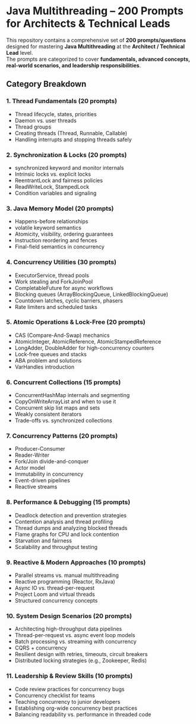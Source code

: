# Java Multithreading – 200 Prompts for Architects & Technical Leads

This repository contains a comprehensive set of **200 prompts/questions** designed for mastering **Java Multithreading** at the **Architect / Technical Lead** level.  
The prompts are categorized to cover **fundamentals, advanced concepts, real-world scenarios, and leadership responsibilities**.



##  Category Breakdown

### 1. Thread Fundamentals (20 prompts)
- Thread lifecycle, states, priorities  
- Daemon vs. user threads  
- Thread groups  
- Creating threads (Thread, Runnable, Callable)  
- Handling interrupts and stopping threads safely  



### 2. Synchronization & Locks (20 prompts)
- synchronized keyword and monitor internals  
- Intrinsic locks vs. explicit locks  
- ReentrantLock and fairness policies  
- ReadWriteLock, StampedLock  
- Condition variables and signaling  



### 3. Java Memory Model (20 prompts)
- Happens-before relationships  
- volatile keyword semantics  
- Atomicity, visibility, ordering guarantees  
- Instruction reordering and fences  
- Final-field semantics in concurrency  



### 4. Concurrency Utilities (30 prompts)
- ExecutorService, thread pools  
- Work stealing and ForkJoinPool  
- CompletableFuture for async workflows  
- Blocking queues (ArrayBlockingQueue, LinkedBlockingQueue)  
- Countdown latches, cyclic barriers, phasers  
- Rate limiters and scheduled tasks  


### 5. Atomic Operations & Lock-Free (20 prompts)
- CAS (Compare-And-Swap) mechanics  
- AtomicInteger, AtomicReference, AtomicStampedReference  
- LongAdder, DoubleAdder for high-concurrency counters  
- Lock-free queues and stacks  
- ABA problem and solutions  
- VarHandles introduction  



### 6. Concurrent Collections (15 prompts)
- ConcurrentHashMap internals and segmenting  
- CopyOnWriteArrayList and when to use it  
- Concurrent skip list maps and sets  
- Weakly consistent iterators  
- Trade-offs vs. synchronized collections  



### 7. Concurrency Patterns (20 prompts)
- Producer-Consumer  
- Reader-Writer  
- Fork/Join divide-and-conquer  
- Actor model  
- Immutability in concurrency  
- Event-driven pipelines  
- Reactive streams  


### 8. Performance & Debugging (15 prompts)
- Deadlock detection and prevention strategies  
- Contention analysis and thread profiling  
- Thread dumps and analyzing blocked threads  
- Flame graphs for CPU and lock contention  
- Starvation and fairness  
- Scalability and throughput testing  



### 9. Reactive & Modern Approaches (10 prompts)
- Parallel streams vs. manual multithreading  
- Reactive programming (Reactor, RxJava)  
- Async IO vs. thread-per-request  
- Project Loom and virtual threads  
- Structured concurrency concepts  


### 10. System Design Scenarios (20 prompts)
- Architecting high-throughput data pipelines  
- Thread-per-request vs. async event loop models  
- Batch processing vs. streaming with concurrency  
- CQRS + concurrency  
- Resilient design with retries, timeouts, circuit breakers  
- Distributed locking strategies (e.g., Zookeeper, Redis)  


### 11. Leadership & Review Skills (10 prompts)
- Code review practices for concurrency bugs  
- Concurrency checklist for teams  
- Teaching concurrency to junior developers  
- Establishing org-wide concurrency best practices  
- Balancing readability vs. performance in threaded code  
